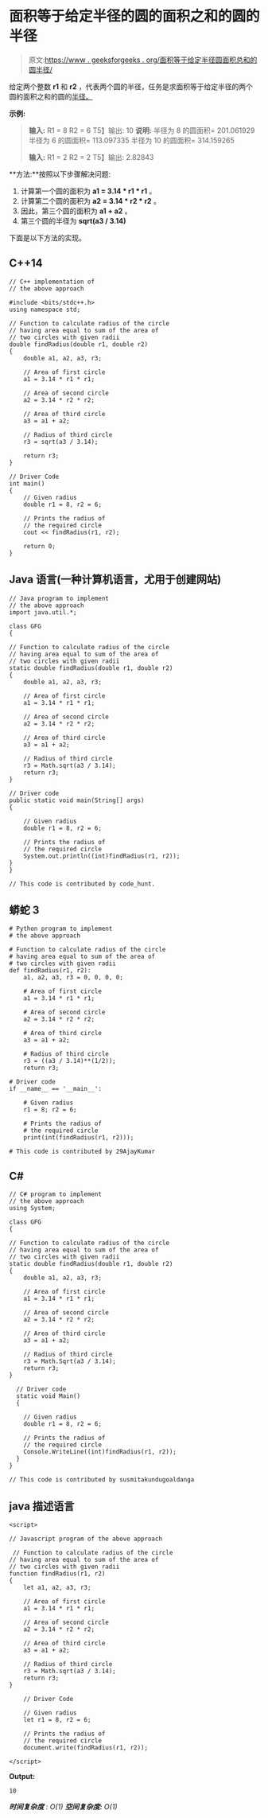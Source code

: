 # 面积等于给定半径的圆的面积之和的圆的半径

> 原文:[https://www . geeksforgeeks . org/面积等于给定半径圆面积总和的圆半径/](https://www.geeksforgeeks.org/radius-of-a-circle-having-area-equal-to-the-sum-of-area-of-the-circles-having-given-radii/)

给定两个整数 **r1** 和 **r2** ，代表两个圆的半径，任务是求面积等于给定半径的两个圆的面积之和的圆的[半径。](https://www.geeksforgeeks.org/radius-of-the-circle-when-the-width-and-height-of-an-arc-is-given/)

**示例:**

> **输入:**
> R1 = 8
> R2 = 6
> T5】输出:
> 10
> **说明:**
> 半径为 8 的圆面积= 201.061929
> 半径为 6 的圆面积= 113.097335
> 半径为 10 的圆面积= 314.159265
> 
> **输入:**
> R1 = 2
> R2 = 2
> T5】输出:
> 2.82843

**方法:**按照以下步骤解决问题:

1.  计算第一个圆的面积为 **a1 = 3.14 * r1 * r1** 。
2.  计算第二个圆的面积为 **a2 = 3.14 * r2 * r2** 。
3.  因此，第三个圆的面积为 **a1 + a2** 。
4.  第三个圆的半径为 **sqrt(a3 / 3.14)**

下面是以下方法的实现。

## C++14

```
// C++ implementation of
// the above approach

#include <bits/stdc++.h>
using namespace std;

// Function to calculate radius of the circle
// having area equal to sum of the area of
// two circles with given radii
double findRadius(double r1, double r2)
{
    double a1, a2, a3, r3;

    // Area of first circle
    a1 = 3.14 * r1 * r1;

    // Area of second circle
    a2 = 3.14 * r2 * r2;

    // Area of third circle
    a3 = a1 + a2;

    // Radius of third circle
    r3 = sqrt(a3 / 3.14);

    return r3;
}

// Driver Code
int main()
{
    // Given radius
    double r1 = 8, r2 = 6;

    // Prints the radius of
    // the required circle
    cout << findRadius(r1, r2);

    return 0;
}
```

## Java 语言(一种计算机语言，尤用于创建网站)

```
// Java program to implement
// the above approach
import java.util.*;

class GFG
{

// Function to calculate radius of the circle
// having area equal to sum of the area of
// two circles with given radii
static double findRadius(double r1, double r2)
{
    double a1, a2, a3, r3;

    // Area of first circle
    a1 = 3.14 * r1 * r1;

    // Area of second circle
    a2 = 3.14 * r2 * r2;

    // Area of third circle
    a3 = a1 + a2;

    // Radius of third circle
    r3 = Math.sqrt(a3 / 3.14);
    return r3;
}

// Driver code
public static void main(String[] args)
{

    // Given radius
    double r1 = 8, r2 = 6;

    // Prints the radius of
    // the required circle
    System.out.println((int)findRadius(r1, r2));
}
}

// This code is contributed by code_hunt.
```

## 蟒蛇 3

```
# Python program to implement
# the above approach

# Function to calculate radius of the circle
# having area equal to sum of the area of
# two circles with given radii
def findRadius(r1, r2):
    a1, a2, a3, r3 = 0, 0, 0, 0;

    # Area of first circle
    a1 = 3.14 * r1 * r1;

    # Area of second circle
    a2 = 3.14 * r2 * r2;

    # Area of third circle
    a3 = a1 + a2;

    # Radius of third circle
    r3 = ((a3 / 3.14)**(1/2));
    return r3;

# Driver code
if __name__ == '__main__':

    # Given radius
    r1 = 8; r2 = 6;

    # Prints the radius of
    # the required circle
    print(int(findRadius(r1, r2)));

# This code is contributed by 29AjayKumar
```

## C#

```
// C# program to implement
// the above approach
using System;

class GFG
{

// Function to calculate radius of the circle
// having area equal to sum of the area of
// two circles with given radii
static double findRadius(double r1, double r2)
{
    double a1, a2, a3, r3;

    // Area of first circle
    a1 = 3.14 * r1 * r1;

    // Area of second circle
    a2 = 3.14 * r2 * r2;

    // Area of third circle
    a3 = a1 + a2;

    // Radius of third circle
    r3 = Math.Sqrt(a3 / 3.14);
    return r3;
}

  // Driver code
  static void Main()
  {

    // Given radius
    double r1 = 8, r2 = 6;

    // Prints the radius of
    // the required circle
    Console.WriteLine((int)findRadius(r1, r2));
  }
}

// This code is contributed by susmitakundugoaldanga
```

## java 描述语言

```
<script>

// Javascript program of the above approach

 // Function to calculate radius of the circle
// having area equal to sum of the area of
// two circles with given radii
function findRadius(r1, r2)
{
    let a1, a2, a3, r3;

    // Area of first circle
    a1 = 3.14 * r1 * r1;

    // Area of second circle
    a2 = 3.14 * r2 * r2;

    // Area of third circle
    a3 = a1 + a2;

    // Radius of third circle
    r3 = Math.sqrt(a3 / 3.14);
    return r3;
}

    // Driver Code

    // Given radius
    let r1 = 8, r2 = 6;

    // Prints the radius of
    // the required circle
    document.write(findRadius(r1, r2));

</script>
```

**Output:** 

```
10
```

***时间复杂度** : O(1)*
***空间复杂度:** O(1)*